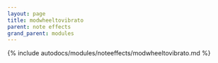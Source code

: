 ```yaml
---
layout: page
title: modwheeltovibrato
parent: note effects
grand_parent: modules
---
```


{% include autodocs/modules/noteeffects/modwheeltovibrato.md %}
